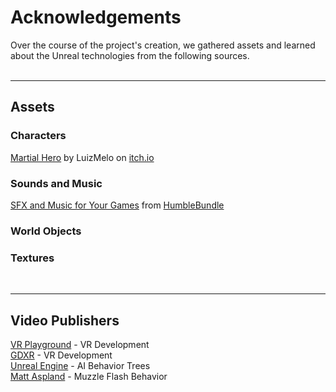 # Acknowledgements
Over the course of the project's creation, we gathered assets and learned about the Unreal technologies from the following sources.  
&nbsp;

---

## Assets
### Characters
[Martial Hero](https://luizmelo.itch.io/martial-hero) by LuizMelo on [itch.io](https://itch.io)

### Sounds and Music
[SFX and Music for Your Games](https://www.humblebundle.com/software/sfx-and-music-for-your-games-software) from [HumbleBundle](https://humblebundle.com)

### World Objects


### Textures

&nbsp;

---

## Video Publishers
[VR Playground](https://www.youtube.com/c/VRPlayground) - VR Development\
[GDXR](https://www.youtube.com/c/GDXRLEARN) - VR Development\
[Unreal Engine](https://www.youtube.com/c/UnrealEngine) - AI Behavior Trees\
[Matt Aspland](https://www.youtube.com/c/MattAspland) - Muzzle Flash Behavior
